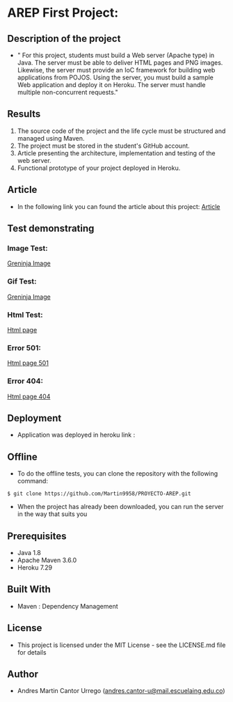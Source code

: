 # AREP First Project:

## Description of the project
- " For this project, students must build a Web server (Apache type) in Java. The server must be able to deliver HTML pages and PNG images. Likewise, the server must provide an IoC framework for building web applications from POJOS. Using the server, you must build a sample Web application and deploy it on Heroku. The server must handle multiple non-concurrent requests."

## Results
1. The source code of the project and the life cycle must be structured and managed using Maven.
2. The project must be stored in the student's GitHub account.
3. Article presenting the architecture, implementation and testing of the web server.
4. Functional prototype of your project deployed in Heroku.

## Article
- In the following link you can found the article about this project:
[Article]()

## Test demonstrating
### Image Test:
[Greninja Image](http://arep-serverproyect.herokuapp.com/greninja.png)
### Gif Test:
[Greninja Image](http://arep-serverproyect.herokuapp.com/nyancat.gif)
### Html Test:
[Html page](http://arep-serverproyect.herokuapp.com/index.html)
### Error 501:
[Html page 501](http://arep-serverproyect.herokuapp.com/)
### Error 404:
[Html page 404](http://arep-serverproyect.herokuapp.com/reflection/Pokemon/attack/7.reflection)
## Deployment
- Application was deployed in heroku link : 

## Offline
- To do the offline tests, you can clone the repository with the following command:

`$ git clone https://github.com/Martin9958/PROYECTO-AREP.git`
- When the project has already been downloaded, you can run the server in the way that suits you

## Prerequisites
- Java 1.8
- Apache Maven 3.6.0
- Heroku 7.29

## Built With
- Maven : Dependency Management

## License
- This project is licensed under the MIT License - see the LICENSE.md file for details

## Author
- Andres Martin Cantor Urrego (andres.cantor-u@mail.escuelaing.edu.co)
